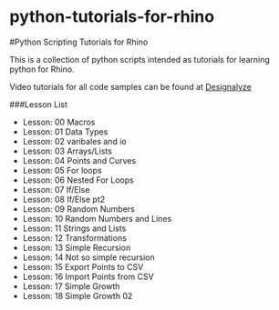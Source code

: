 python-tutorials-for-rhino
==========================

#Python Scripting Tutorials for Rhino

This is a collection of python scripts intended as tutorials for learning python for Rhino.

Video tutorials for all code samples can be found at [Designalyze](http://www.designalyze.com)


###Lesson List
* Lesson: 00	Macros
* Lesson: 01	Data Types
* Lesson: 02	varibales and io
* Lesson: 03	Arrays/Lists
* Lesson: 04	Points and Curves 
* Lesson: 05	For loops
* Lesson: 06	Nested For Loops
* Lesson: 07	If/Else
* Lesson: 08	If/Else pt2
* Lesson: 09	Random Numbers
* Lesson: 10	Random Numbers and Lines
* Lesson: 11	Strings and Lists
* Lesson: 12	Transformations
* Lesson: 13	Simple Recursion
* Lesson: 14	Not so simple recursion
* Lesson: 15	Export Points to CSV
* Lesson: 16	Import Points from CSV
* Lesson: 17	Simple Growth
* Lesson: 18	Simple Growth 02

